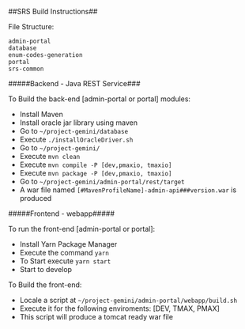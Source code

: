 ##SRS Build Instructions##

File Structure:

	admin-portal
	database
	enum-codes-generation
	portal
	srs-common


#####Backend - Java REST Service###

To Build the back-end [admin-portal or portal] modules:

* Install Maven 
* Install oracle jar library using maven
* Go to `~/project-gemini/database`
* Execute `./installOracleDriver.sh`
* Go to `~/project-gemini/` 
* Execute `mvn clean`
* Execute `mvn compile -P [dev,pmaxio, tmaxio]`
* Execute `mvn package -P [dev,pmaxio, tmaxio]`
* Go to `~/project-gemini/admin-portal/rest/target` 
* A war file named `[#MavenProfileName]-admin-api###version.war` is produced


		
#####Frontend - webapp#####

To run the front-end [admin-portal or portal]: 

* Install Yarn Package Manager 
* Execute the command `yarn`
* To Start execute `yarn start`
* Start to develop

To Build the front-end:

* Locale a script at `~/project-gemini/admin-portal/webapp/build.sh`
* Execute it for the following enviroments: [DEV, TMAX, PMAX]
* This script will produce a tomcat ready war file 

	